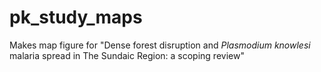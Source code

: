 
# pk_study_maps

Makes map figure for "Dense forest disruption and *Plasmodium knowlesi* malaria spread in The Sundaic Region: a scoping review"

